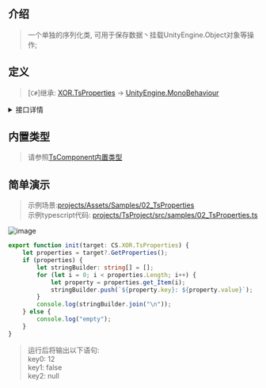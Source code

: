 ## 介绍
> 一个单独的序列化类, 可用于保存数据丶挂载UnityEngine.Object对象等操作;

## 定义
> [`C#`]继承: [XOR.TsProperties](../../projects/Assets/XOR/Runtime/Src/Components/TsProperties.cs) → [UnityEngine.MonoBehaviour](https://docs.unity3d.com/ScriptReference/MonoBehaviour.html)  

<details>
<summary>接口详情</summary>

| 方法  | 描述  |
| ------------ | ------------ |
| `XOR.Serializables.ResultPair[] GetProperties()`   |  获取所有序列化成员 |
| `void SetProperty(string, object)`  | (EditorOnly)设置键值  |
| `void SetPropertyListener(Action<string, object>)` | (EditorOnly)设置键值更新回调 |
</details>

## 内置类型
> 请参照[TsComponent内置类型](./TsComponent.md#内置类型)

## 简单演示
> 示例场景:[projects/Assets/Samples/02_TsProperties](../../projects/Assets/Samples/02_TsProperties)  
> 示例typescript代码: [projects/TsProject/src/samples/02_TsProperties.ts](../../projects/TsProject/src/samples/02_TsProperties.ts)  

![image](https://user-images.githubusercontent.com/45587825/217222792-42495cf8-cec1-4ad2-92ea-6908d83f43af.png)
```typescript
export function init(target: CS.XOR.TsProperties) {
    let properties = target?.GetProperties();
    if (properties) {
        let stringBuilder: string[] = [];
        for (let i = 0; i < properties.Length; i++) {
            let property = properties.get_Item(i);
            stringBuilder.push(`${property.key}: ${property.value}`);
        }
        console.log(stringBuilder.join("\n"));
    } else {
        console.log("empty");
    }
}
```
> 运行后将输出以下语句:  
> key0: 12  
> key1: false  
> key2: null  